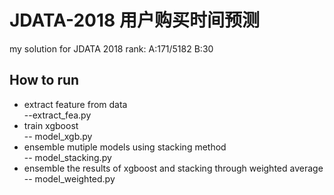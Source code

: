 # JDATA-2018 用户购买时间预测
my solution for JDATA 2018
rank: A:171/5182  B:30    
## How to run
- extract feature from data<br>
    --extract_fea.py   
- train xgboost   
   -- model_xgb.py   
- ensemble mutiple models using stacking method    
   -- model_stacking.py   
- ensemble the results of xgboost and stacking through weighted average   
   -- model_weighted.py
